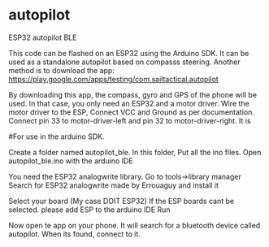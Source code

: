 # autopilot
ESP32 autopilot BLE

This code can be flashed on an ESP32 using the Arduino SDK.
It can be used as a standalone autopilot based on compasss steering. Another method is to download the app:
https://play.google.com/apps/testing/com.sailtactical.autopilot

By downloading this app, the compass, gyro and GPS of the phone will be used. In that case, you only need an ESP32 and a motor driver. Wire the motor driver to the ESP, Connect VCC and Ground as per documentation. Connect pin 33 to motor-driver-left and pin 32 to motor-driver-right. It is

#For use in the arduino SDK. 

Create a folder named autopilot_ble.
In this folder, Put all the ino files.
Open autopilot_ble.ino with the arduino IDE

You need the ESP32 analogwrite library. 
Go to tools->library manager
Search for ESP32 analogwrite made by Errouaguy and install it

Select your board (My case DOIT ESP32) If the ESP boards cant be selected. please add ESP to the arduino IDE
Run

Now open te app on your phone. It will search for a bluetooth device called autopilot. When its found, connect to it.
